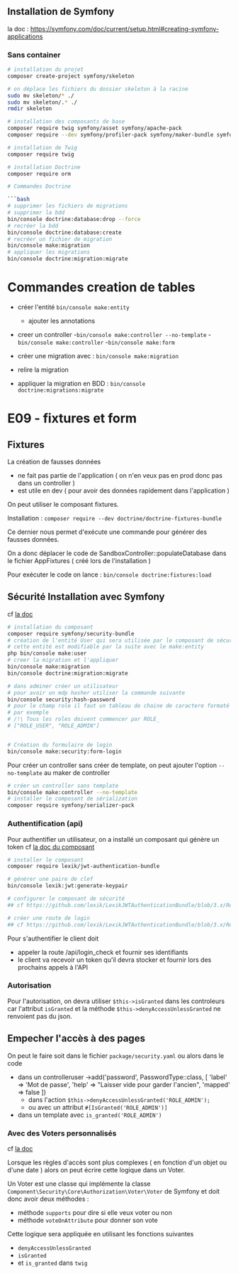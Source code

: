 ## Installation de Symfony

la doc : https://symfony.com/doc/current/setup.html#creating-symfony-applications

### Sans container

```bash
# installation du projet
composer create-project symfony/skeleton

# on déplace les fichiers du dossier skeleton à la racine
sudo mv skeleton/* ./
sudo mv skeleton/.* ./
rmdir skeleton

# installation des composants de base
composer require twig symfony/asset symfony/apache-pack
composer require --dev symfony/profiler-pack symfony/maker-bundle symfony/debug-bundle

# installation de Twig
composer require twig

# installation Doctrine
composer require orm

# Commandes Doctrine

```bash
# supprimer les fichiers de migrations
# supprimer la bdd
bin/console doctrine:database:drop --force
# recréer la bdd
bin/console doctrine:database:create
# recréer un fichier de migration
bin/console make:migration
# appliquer les migrations
bin/console doctrine:migration:migrate
```

# Commandes creation de tables

- créer l'entité `bin/console make:entity`
  - ajouter les annotations
- creer un controller 
  -`bin/console make:controller --no-template`
  -`bin/console make:controller`
  -`bin/console make:form`

- créer une migration avec : `bin/console make:migration`
- relire la migration
- appliquer la migration en BDD : `bin/console doctrine:migrations:migrate`


# E09 - fixtures et form

## Fixtures

La création de fausses données

- ne fait pas partie de l'application ( on n'en veux pas en prod donc pas dans un controller )
- est utile en dev ( pour avoir des données rapidement dans l'application )

On peut utiliser le composant fixtures.

Installation : `composer require --dev doctrine/doctrine-fixtures-bundle`

Ce dernier nous permet d'exécute une commande pour générer des fausses données.

On a donc déplacer le code de SandboxController::populateDatabase dans le fichier AppFixtures ( créé lors de l'installation )

Pour exécuter le code on lance : `bin/console doctrine:fixtures:load`


##  Sécurité Installation avec Symfony

cf [la doc](https://symfony.com/doc/current/security.html)

```bash
# installation du composant
composer require symfony/security-bundle
# création de l'entité User qui sera utilisée par le composant de sécurité
# cette entité est modifiable par la suite avec le make:entity
php bin/console make:user
# creer la migration et l'appliquer
bin/console make:migration
bin/console doctrine:migration:migrate

# dans adminer créer un utilisateur
# pour avoir un mdp hasher utiliser la commande suivante
bin/console security:hash-password
# pour le champ role il faut un tableau de chaine de caractere formaté en json
# par exemple
# /!\ Tous les roles doivent commencer par ROLE_
# ["ROLE_USER", "ROLE_ADMIN"]


# Création du formulaire de login
bin/console make:security:form-login
```


Pour créer un controller sans créer de template, on peut ajouter l'option `--no-template` au maker de controller

```bash
# créer un controller sans template
bin/console make:controller --no-template
# installer le composant de sérialization
composer require symfony/serializer-pack
```



### Authentification (api)

Pour authentifier un utilisateur, on a installé un composant qui génère un token cf [la doc du composant](https://github.com/lexik/LexikJWTAuthenticationBundle/blob/3.x/Resources/doc/index.rst#installation)

```bash
# installer le composant
composer require lexik/jwt-authentication-bundle

# générer une paire de clef
bin/console lexik:jwt:generate-keypair

# configurer le composant de sécurité
## cf https://github.com/lexik/LexikJWTAuthenticationBundle/blob/3.x/Resources/doc/index.rst#configure-application-security

# créer une route de login
## cf https://github.com/lexik/LexikJWTAuthenticationBundle/blob/3.x/Resources/doc/index.rst#configure-application-routing
```

Pour s'authentifier le client doit

- appeler la route /api/login_check et fournir ses identifiants
- le client va recevoir un token qu'il devra stocker et fournir lors des prochains appels à l'API

### Autorisation

Pour l'autorisation, on devra utiliser `$this->isGranted` dans les controleurs car l'attribut `isGranted` et la méthode `$this->denyAccessUnlessGranted` ne renvoient pas du json.




## Empecher l'accès à des pages

On peut le faire soit dans le fichier `package/security.yaml`
ou alors dans le code

- dans un controlleruser
            ->add('password', PasswordType::class, [
                'label' => 'Mot de passe',
                'help' => "Laisser vide pour garder l'ancien",
                'mapped' => false
            ])
  - dans l'action `$this->denyAccessUnlessGranted('ROLE_ADMIN');`
  - ou avec un attribut `#[IsGranted('ROLE_ADMIN')]`
- dans un template avec `is_granted('ROLE_ADMIN')`

### Avec des Voters personnalisés

cf [la doc](https://symfony.com/doc/current/security/voters.html#checking-for-roles-inside-a-voter)

Lorsque les règles d'accès sont plus complexes ( en fonction d'un objet ou d'une date ) alors on peut écrire cette logique dans un Voter.

Un Voter est une classe qui implémente la classe `Component\Security\Core\Authorization\Voter\Voter` de Symfony et doit donc avoir deux méthodes :

- méthode `supports` pour dire si elle veux voter ou non
- méthode `voteOnAttribute` pour donner son vote

Cette logique sera appliquée en utilisant les fonctions suivantes

- `denyAccessUnlessGranted`
- `isGranted`
- et `is_granted` dans `twig`

